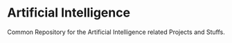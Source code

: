 # Artificial Intelligence

Common Repository for the Artificial Intelligence related Projects and Stuffs.
